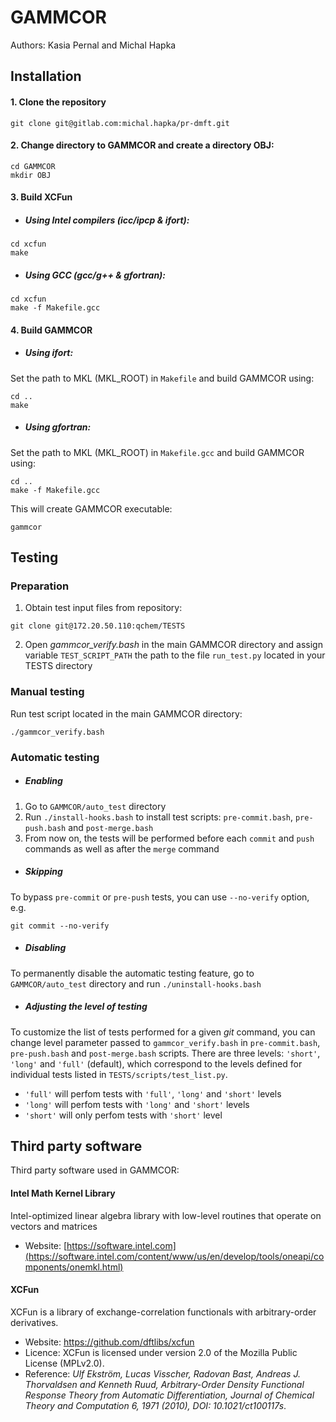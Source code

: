 # GAMMCOR
Authors: Kasia Pernal and Michal Hapka

## Installation
#### 1. Clone the repository
```
git clone git@gitlab.com:michal.hapka/pr-dmft.git
```

#### 2. Change directory to GAMMCOR and create a directory OBJ:
```
cd GAMMCOR
mkdir OBJ
```

#### 3. Build XCFun
* ##### Using Intel compilers (icc/ipcp & ifort):
```
cd xcfun
make
```
* ##### Using GCC (gcc/g++ & gfortran):
```
cd xcfun
make -f Makefile.gcc
```
#### 4. Build GAMMCOR
* ##### Using ifort:

Set the path to MKL (MKL_ROOT) in `Makefile` and build GAMMCOR using:
```
cd ..
make
```
* ##### Using gfortran:

Set the path to MKL (MKL_ROOT) in `Makefile.gcc` and build GAMMCOR using:
```
cd ..
make -f Makefile.gcc
```

This will create GAMMCOR executable:
```
gammcor
```


## Testing

### Preparation
1. Obtain test input files from repository:
```
git clone git@172.20.50.110:qchem/TESTS
```
2. Open _gammcor_verify.bash_ in the main GAMMCOR directory and assign variable ```TEST_SCRIPT_PATH``` the path to the file ```run_test.py``` located in your TESTS directory

### Manual testing
Run test script located in the main GAMMCOR directory:
```
./gammcor_verify.bash
```

### Automatic testing
* ##### Enabling
1. Go to ```GAMMCOR/auto_test``` directory
2. Run ```./install-hooks.bash``` to install test scripts: ```pre-commit.bash```, ```pre-push.bash``` and ```post-merge.bash```
3. From now on, the tests will be performed before each ```commit``` and ```push``` commands as well as after the ```merge``` command

* ##### Skipping
To bypass ```pre-commit``` or ```pre-push``` tests, you can use ```--no-verify``` option, e.g.
```
git commit --no-verify
```

* ##### Disabling
To permanently disable the automatic testing feature, go to ```GAMMCOR/auto_test``` directory and run ```./uninstall-hooks.bash```

* ##### Adjusting the level of testing
To customize the list of tests performed for a given _git_ command, you can change level parameter passed to ```gammcor_verify.bash``` in ```pre-commit.bash```, ```pre-push.bash``` and ```post-merge.bash``` scripts. There are three levels: ```'short'```, ```'long'``` and ```'full'``` (default), which correspond to the levels defined for individual tests listed in ```TESTS/scripts/test_list.py```.
* ```'full'``` will perfom tests with ```'full'```, ```'long'``` and ```'short'``` levels
* ```'long'``` will perfom tests with ```'long'``` and ```'short'``` levels
* ```'short'``` will only perfom tests with ```'short'``` level


## Third party software
Third party software used in GAMMCOR:
#### Intel Math Kernel Library
Intel-optimized linear algebra library with low-level routines that operate on vectors and matrices
* Website: [https://software.intel.com](https://software.intel.com/content/www/us/en/develop/tools/oneapi/components/onemkl.html)
#### XCFun
XCFun is a library of exchange-correlation functionals with arbitrary-order derivatives.
* Website: https://github.com/dftlibs/xcfun
* Licence: XCFun is licensed under version 2.0 of the Mozilla Public License (MPLv2.0).
* Reference:
_Ulf Ekström, Lucas Visscher, Radovan Bast, Andreas J. Thorvaldsen and Kenneth Ruud, 
Arbitrary-Order Density Functional Response Theory from Automatic Differentiation, 
Journal of Chemical Theory and Computation 6, 1971 (2010), DOI: 10.1021/ct100117s_.
